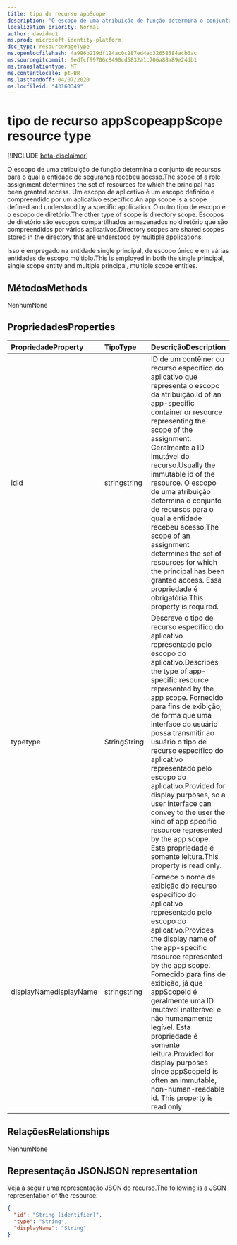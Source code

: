 ```yaml
---
title: tipo de recurso appScope
description: 'O escopo de uma atribuição de função determina o conjunto de recursos para o qual a entidade de segurança recebeu acesso. Um escopo de aplicativo é um escopo definido e compreendido por um aplicativo específico. O outro tipo de escopo é o escopo de diretório. Escopos de diretório são escopos compartilhados armazenados no diretório que são compreendidos por vários aplicativos. '
localization_priority: Normal
author: davidmu1
ms.prod: microsoft-identity-platform
doc_type: resourcePageType
ms.openlocfilehash: 4a996b219df124ac0c287ed4ed32658584acb6ac
ms.sourcegitcommit: 9edfcf99706c8490cd5832a1c706a88a89e24db1
ms.translationtype: MT
ms.contentlocale: pt-BR
ms.lasthandoff: 04/07/2020
ms.locfileid: "43160349"
---
```

# <a name="appscope-resource-type"></a><span data-ttu-id="8e6c6-106">tipo de recurso appScope</span><span class="sxs-lookup"><span data-stu-id="8e6c6-106">appScope resource type</span></span>

[!INCLUDE [beta-disclaimer](../../includes/beta-disclaimer.md)]

<span data-ttu-id="8e6c6-107">O escopo de uma atribuição de função determina o conjunto de recursos para o qual a entidade de segurança recebeu acesso.</span><span class="sxs-lookup"><span data-stu-id="8e6c6-107">The scope of a role assignment determines the set of resources for which the principal has been granted access.</span></span> <span data-ttu-id="8e6c6-108">Um escopo de aplicativo é um escopo definido e compreendido por um aplicativo específico.</span><span class="sxs-lookup"><span data-stu-id="8e6c6-108">An app scope is a scope defined and understood by a specific application.</span></span> <span data-ttu-id="8e6c6-109">O outro tipo de escopo é o escopo de diretório.</span><span class="sxs-lookup"><span data-stu-id="8e6c6-109">The other type of scope is directory scope.</span></span> <span data-ttu-id="8e6c6-110">Escopos de diretório são escopos compartilhados armazenados no diretório que são compreendidos por vários aplicativos.</span><span class="sxs-lookup"><span data-stu-id="8e6c6-110">Directory scopes are shared scopes stored in the directory that are understood by multiple applications.</span></span> 

<span data-ttu-id="8e6c6-111">Isso é empregado na entidade single principal, de escopo único e em várias entidades de escopo múltiplo.</span><span class="sxs-lookup"><span data-stu-id="8e6c6-111">This is employed in both the single principal, single scope entity and multiple principal, multiple scope entities.</span></span>

## <a name="methods"></a><span data-ttu-id="8e6c6-112">Métodos</span><span class="sxs-lookup"><span data-stu-id="8e6c6-112">Methods</span></span>
<span data-ttu-id="8e6c6-113">Nenhum</span><span class="sxs-lookup"><span data-stu-id="8e6c6-113">None</span></span>

## <a name="properties"></a><span data-ttu-id="8e6c6-114">Propriedades</span><span class="sxs-lookup"><span data-stu-id="8e6c6-114">Properties</span></span>

| <span data-ttu-id="8e6c6-115">Propriedade</span><span class="sxs-lookup"><span data-stu-id="8e6c6-115">Property</span></span> | <span data-ttu-id="8e6c6-116">Tipo</span><span class="sxs-lookup"><span data-stu-id="8e6c6-116">Type</span></span> | <span data-ttu-id="8e6c6-117">Descrição</span><span class="sxs-lookup"><span data-stu-id="8e6c6-117">Description</span></span> |
|:-------- |:---- |:----------- |
| <span data-ttu-id="8e6c6-118">id</span><span class="sxs-lookup"><span data-stu-id="8e6c6-118">id</span></span> | <span data-ttu-id="8e6c6-119">string</span><span class="sxs-lookup"><span data-stu-id="8e6c6-119">string</span></span> | <span data-ttu-id="8e6c6-120">ID de um contêiner ou recurso específico do aplicativo que representa o escopo da atribuição.</span><span class="sxs-lookup"><span data-stu-id="8e6c6-120">Id of an app-specific container or resource representing the scope of the assignment.</span></span> <span data-ttu-id="8e6c6-121">Geralmente a ID imutável do recurso.</span><span class="sxs-lookup"><span data-stu-id="8e6c6-121">Usually the immutable id of the resource.</span></span> <span data-ttu-id="8e6c6-122">O escopo de uma atribuição determina o conjunto de recursos para o qual a entidade recebeu acesso.</span><span class="sxs-lookup"><span data-stu-id="8e6c6-122">The scope of an assignment determines the set of resources for which the principal has been granted access.</span></span> <span data-ttu-id="8e6c6-123">Essa propriedade é obrigatória.</span><span class="sxs-lookup"><span data-stu-id="8e6c6-123">This property is required.</span></span> |
| <span data-ttu-id="8e6c6-124">type</span><span class="sxs-lookup"><span data-stu-id="8e6c6-124">type</span></span> | <span data-ttu-id="8e6c6-125">String</span><span class="sxs-lookup"><span data-stu-id="8e6c6-125">String</span></span> | <span data-ttu-id="8e6c6-126">Descreve o tipo de recurso específico do aplicativo representado pelo escopo do aplicativo.</span><span class="sxs-lookup"><span data-stu-id="8e6c6-126">Describes the type of app-specific resource represented by the app scope.</span></span> <span data-ttu-id="8e6c6-127">Fornecido para fins de exibição, de forma que uma interface do usuário possa transmitir ao usuário o tipo de recurso específico do aplicativo representado pelo escopo do aplicativo.</span><span class="sxs-lookup"><span data-stu-id="8e6c6-127">Provided for display purposes, so a user interface can convey to the user the kind of app specific resource represented by the app scope.</span></span> <span data-ttu-id="8e6c6-128">Esta propriedade é somente leitura.</span><span class="sxs-lookup"><span data-stu-id="8e6c6-128">This property is read only.</span></span> |
| <span data-ttu-id="8e6c6-129">displayName</span><span class="sxs-lookup"><span data-stu-id="8e6c6-129">displayName</span></span> | <span data-ttu-id="8e6c6-130">string</span><span class="sxs-lookup"><span data-stu-id="8e6c6-130">string</span></span> | <span data-ttu-id="8e6c6-131">Fornece o nome de exibição do recurso específico do aplicativo representado pelo escopo do aplicativo.</span><span class="sxs-lookup"><span data-stu-id="8e6c6-131">Provides the display name of the app-specific resource represented by the app scope.</span></span> <span data-ttu-id="8e6c6-132">Fornecido para fins de exibição, já que appScopeId é geralmente uma ID imutável inalterável e não humanamente legível. Esta propriedade é somente leitura.</span><span class="sxs-lookup"><span data-stu-id="8e6c6-132">Provided for display purposes since appScopeId is often an immutable, non-human-readable id. This property is read only.</span></span> |

## <a name="relationships"></a><span data-ttu-id="8e6c6-133">Relações</span><span class="sxs-lookup"><span data-stu-id="8e6c6-133">Relationships</span></span>

<span data-ttu-id="8e6c6-134">Nenhum</span><span class="sxs-lookup"><span data-stu-id="8e6c6-134">None</span></span>

## <a name="json-representation"></a><span data-ttu-id="8e6c6-135">Representação JSON</span><span class="sxs-lookup"><span data-stu-id="8e6c6-135">JSON representation</span></span>

<span data-ttu-id="8e6c6-136">Veja a seguir uma representação JSON do recurso.</span><span class="sxs-lookup"><span data-stu-id="8e6c6-136">The following is a JSON representation of the resource.</span></span>

<!-- {
  "blockType": "resource",
  "keyProperty": "id",
  "@odata.type": "microsoft.graph.appScope"
}-->

```json
{
  "id": "String (identifier)",
  "type": "String",
  "displayName": "String"
}
```

<!-- uuid: 8fcb5dbc-d5aa-4681-8e31-b001d5168d79
2015-10-25 14:57:30 UTC -->
<!--
{
  "type": "#page.annotation",
  "description": "appScope resource",
  "keywords": "",
  "section": "documentation",
  "tocPath": "",
  "suppressions": []
}
-->